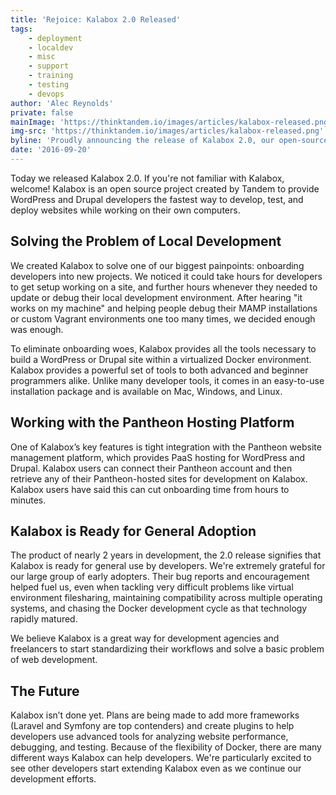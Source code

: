 ```yaml
---
title: 'Rejoice: Kalabox 2.0 Released'
tags:
    - deployment
    - localdev
    - misc
    - support
    - training
    - testing
    - devops
author: 'Alec Reynolds'
private: false
mainImage: 'https://thinktandem.io/images/articles/kalabox-released.png'
img-src: 'https://thinktandem.io/images/articles/kalabox-released.png'
byline: 'Proudly announcing the release of Kalabox 2.0, our open-source Docker-powered local development tool that provides the fastest way to develop WordPress and Drupal applications.'
date: '2016-09-20'
---
```


Today we released Kalabox 2.0. If you're not familiar with Kalabox, welcome! Kalabox is an open source project created by Tandem to provide WordPress and Drupal developers the fastest way to develop, test, and deploy websites while working on their own computers.

## Solving the Problem of Local Development

We created Kalabox to solve one of our biggest painpoints: onboarding developers into new projects. We noticed it could take hours for developers to get setup working on a site, and further hours whenever they needed to update or debug their local development environment. After hearing "it works on my machine" and helping people debug their MAMP installations or custom Vagrant environments one too many times, we decided enough was enough.

To eliminate onboarding woes, Kalabox provides all the tools necessary to build a WordPress or Drupal site within a virtualized Docker environment. Kalabox provides a powerful set of tools to both advanced and beginner programmers alike.  Unlike many developer tools, it comes in an easy-to-use installation package and is available on Mac, Windows, and Linux.

## Working with the Pantheon Hosting Platform

One of Kalabox’s key features is tight integration with the Pantheon website management platform, which provides PaaS hosting for WordPress and Drupal. Kalabox users can connect their Pantheon account and then retrieve any of their Pantheon-hosted sites for development on Kalabox. Kalabox users have said this can cut onboarding time from hours to minutes.

## Kalabox is Ready for General Adoption

The product of nearly 2 years in development, the 2.0 release signifies that Kalabox is ready for general use by developers. We're extremely grateful for our large group of early adopters. Their bug reports and encouragement helped fuel us, even when tackling very difficult problems like virtual environment filesharing, maintaining compatibility across multiple operating systems, and chasing the Docker development cycle as that technology rapidly matured.

We believe Kalabox is a great way for development agencies and freelancers to start standardizing their workflows and solve a basic problem of web development.

## The Future

Kalabox isn’t done yet. Plans are being made to add more frameworks (Laravel and Symfony are top contenders) and create plugins to help developers use advanced tools for analyzing website performance, debugging, and testing. Because of the flexibility of Docker, there are many different ways Kalabox can help developers. We're particularly excited to see other developers start extending Kalabox even as we continue our development efforts.
